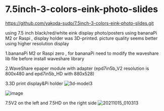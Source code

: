 # 7.5inch-3-colors-eink-photo-slides
https://github.com/yakoda-sudo/7.5inch-3-colors-eink-photo-slides.git

using 7.5 inch black/red/white eink display  photo/posters using  bananaPi M2 or Raspi , display holder was 3D-printed.
picture quality seems better using higher resolution display

1.bananaPi M2 or Raspi zero , for bananaPi need to modify the waveshare lib file before install waveshare library 

2.WaveShare epaper module with adapter (epd7in5b_V2 resolution is 800x480 and epd7in5b_HD with 880x528)

3.3D print display&Pi holder 
![3d-model3](https://user-images.githubusercontent.com/85778625/137439738-7db5fb23-6876-4182-80c1-22562b4bd683.JPG)

![image](https://user-images.githubusercontent.com/85778625/137441353-2e6edaa9-7173-425c-8f66-f1c20e0f0b02.png)

7.5V2 on the left and 7.5HD on the right side
![20211015_010313](https://user-images.githubusercontent.com/85778625/137439874-27bf7c43-f8ec-4a21-8516-bb75a661b10a.jpg)






